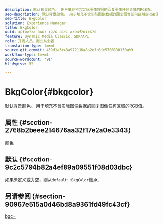 ```yaml
---
description: 默认背景颜色。 用于填充不含实际图像数据的回复图像任何区域的RGB值。
seo-description: 默认背景颜色。 用于填充不含实际图像数据的回复图像任何区域的RGB值。
seo-title: BkgColor
solution: Experience Manager
title: BkgColor
uuid: 48f0c7d2-3a6c-4076-81f1-ad94f701c576
feature: Dynamic Media Classic，SDK/API
role: 开发人员，商业从业者
translation-type: tm+mt
source-git-commit: 469d1a5c43a972116a8a2efb0de5708800130a99
workflow-type: tm+mt
source-wordcount: '91'
ht-degree: 5%

---
```



# BkgColor{#bkgcolor}

默认背景颜色。 用于填充不含实际图像数据的回复图像任何区域的RGB值。

## 属性 {#section-2768b2beee214676aa32f17e2a0e3343}

颜色.

## 默认 {#section-9c2c5794b82a4ef89a09551f08d03dbc}

如果未定义或为空，则从`default::BkgColor`继承。

## 另请参阅 {#section-90967e515a0d46bd8a9361fd49fc43cf}

[bgc=](../../../../../is-api/http-ref/image-serving-api-ref/c-http-protocol-reference/c-command-reference/r-bgc.md#reference-53376175f617446fbe5c69120f834b88)
